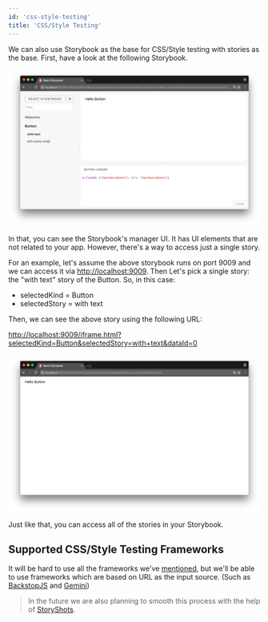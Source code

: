 ```yaml
---
id: 'css-style-testing'
title: 'CSS/Style Testing'
---
```


We can also use Storybook as the base for CSS/Style testing with stories as the base. First, have a look at the following Storybook.

![Storybook Screenshot](../static/storybook-screenshot.png)

In that, you can see the Storybook's manager UI. It has UI elements that are not related to your app. However, there's a way to access just a single story.

For an example, let's assume the above storybook runs on port 9009 and we can access it via [http://localhost:9009](http://localhost:9009/).
Then Let's pick a single story: the "with text" story of the Button. So, in this case:

-   selectedKind = Button
-   selectedStory = with text

Then, we can see the above story using the following URL:

<http://localhost:9009/iframe.html?selectedKind=Button&selectedStory=with+text&dataId=0>

![Storybook Iframe Screenshot](../static/storybook-iframe-screenshot.png)

Just like that, you can access all of the stories in your Storybook.

## Supported CSS/Style Testing Frameworks

It will be hard to use all the frameworks we've [mentioned](/testing/react-ui-testing#3-css-style-testing), but we'll be able to use frameworks which are based on URL as the input source. (Such as [BackstopJS](https://github.com/garris/BackstopJS) and [Gemini](https://github.com/gemini-testing/gemini))

> In the future we are also planning to smooth this process with the help of [StoryShots](https://github.com/storybooks/storybook/tree/master/addons/storyshots).

